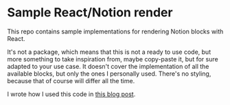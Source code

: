 # Sample React/Notion render

This repo contains sample implementations for rendering Notion blocks with React.

It's not a package, which means that this is not a ready to use code, but more something to take inspiration from, maybe copy-paste it, but for sure adapted to your use case.
It doesn't cover the implementation of all the available blocks, but only the ones I personally used.
There's no styling, because that of course will differ all the time.

I wrote how I used this code in [this blog post](https://blog.luca.ramundo.dev/notion-as-cms-for-nextjs).
